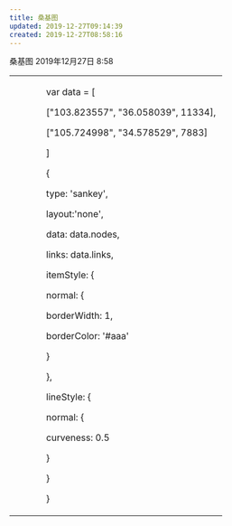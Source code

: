 ```yaml
---
title: 桑基图
updated: 2019-12-27T09:14:39
created: 2019-12-27T08:58:16
---
```


桑基图
2019年12月27日
8:58

<table>
<colgroup>
<col style="width: 15%" />
<col style="width: 84%" />
</colgroup>
<tbody>
<tr class="odd">
<td></td>
<td><p>var data = [</p>
<p>["103.823557", "36.058039", 11334],</p>
<p>["105.724998", "34.578529", 7883]</p>
<p>]</p>
<p></p>
<p></p>
<p>{</p>
<p>type: 'sankey',</p>
<p>layout:'none',</p>
<p>data: data.nodes,</p>
<p>links: data.links,</p>
<p>itemStyle: {</p>
<p>normal: {</p>
<p>borderWidth: 1,</p>
<p>borderColor: '#aaa'</p>
<p>}</p>
<p>},</p>
<p>lineStyle: {</p>
<p>normal: {</p>
<p>curveness: 0.5</p>
<p>}</p>
<p>}</p>
<p>}</p></td>
</tr>
</tbody>
</table>
